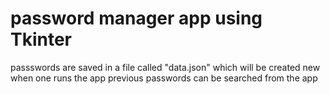 # password manager app using Tkinter

passswords are saved in a file called "data.json" which will be created new when one runs the app
previous passwords can be searched from the app


